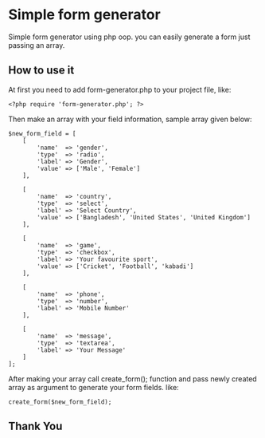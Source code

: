 # Simple form generator

Simple form generator using php oop. you can easily generate a form just passing an array.

## How to use it

At first you need to add form-generator.php to your project file, like:

```
<?php require 'form-generator.php'; ?>
```

Then make an array with your field information, sample array given below:

```
$new_form_field = [
	[
		'name' 	=> 'gender',
		'type' 	=> 'radio',
		'label' => 'Gender',
		'value' => ['Male', 'Female']
	],

	[
		'name' 	=> 'country',
		'type' 	=> 'select',
		'label' => 'Select Country',
		'value' => ['Bangladesh', 'United States', 'United Kingdom']
	],

	[
		'name' 	=> 'game',
		'type' 	=> 'checkbox',
		'label' => 'Your favourite sport',
		'value' => ['Cricket', 'Football', 'kabadi']
	],

	[
		'name' 	=> 'phone',
		'type' 	=> 'number',
		'label' => 'Mobile Number'
	],

	[
		'name' 	=> 'message',
		'type' 	=> 'textarea',
		'label' => 'Your Message'
	]
];
```

After making your array call create_form(); function and pass newly created array as argument to generate your form fields. like:

```
create_form($new_form_field);
```

## Thank You
